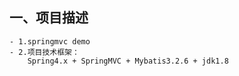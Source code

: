 ## 一、项目描述
    
    - 1.springmvc demo
    - 2.项目技术框架：
        Spring4.x + SpringMVC + Mybatis3.2.6 + jdk1.8
